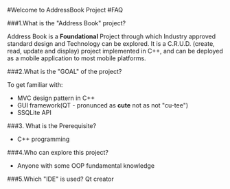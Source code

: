 #Welcome to AddressBook Project
#FAQ

###1.What is the "Address Book" project?

Address Book is a **Foundational** Project through which Industry approved standard design and Technology can be explored.
It is a C.R.U.D. (create, read, update and display) project implemented in C++, and can be deployed
as a mobile application to most mobile platforms.

###2.What is the "GOAL" of the project?

To get familiar with: 
 - MVC design pattern in C++
 - GUI framework(QT - pronunced as **cute** not as not  "cu-tee")
 - SSQLite API
		  
		  
###3. What is the Prerequisite?
 - C++ programming

###4.Who can explore this project?
 - Anyone with some OOP fundamental knowledge

###5.Which "IDE"  is used?
	Qt creator

	

